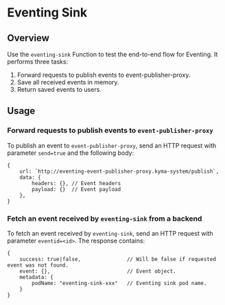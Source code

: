 # Eventing Sink

## Overview

Use the `eventing-sink` Function to test the end-to-end flow for Eventing. 
It performs three tasks:
1. Forward requests to publish events to event-publisher-proxy.
2. Save all received events in memory.
3. Return saved events to users.

## Usage

### Forward requests to publish events to `event-publisher-proxy`

To publish an event to `event-publisher-proxy`, send an HTTP request with parameter `send=true` and the following body:

```
{
    url: `http://eventing-event-publisher-proxy.kyma-system/publish`,
    data: {
        headers: {}, // Event headers
        payload: {}  // Event payload
    },
}
```

### Fetch an event received by `eventing-sink` from a backend

To fetch an event received by `eventing-sink`, send an HTTP request with parameter `eventid=<id>`. The response contains:

```
{
    success: true|false,               // Will be false if requested event was not found.
    event: {},                         // Event object.
    metadata: {
        podName: "eventing-sink-xxx"   // Eventing sink pod name.
    }
}
```
